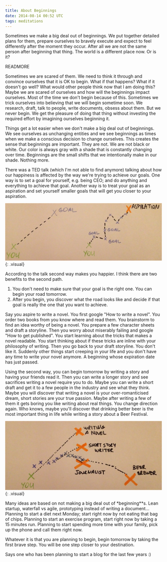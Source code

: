 ```yaml
---
title: About Beginnings
date: 2014-08-14 00:52 UTC
tags: meditations
---
```


Sometimes we make a big deal out of beginnings. We put together detailed plans for them, prepare ourselves to bravely execute and expect to feel differently after the moment they occur. After all we are not the same person after beginning that thing. The world is a different place now. Or is it?

READMORE

Sometimes we are scared of them. We need to think it through and convince ourselves that it is OK to begin. What if that happens? What if it doesn't go well? What would other people think now that I am doing this? Maybe we are scared of ourselves and how will the beginnings impact ourselves. Most of the time we don't begin because of this. Sometimes we trick ourselves into believing that we will begin sometime soon. We research, draft, talk to people, write documents, obsess about them. But we never begin. We get the pleasure of doing that thing without investing the required effort by imagining ourselves beginning it.

Things get a lot easier when we don't make a big deal out of beginnings. We see ourselves as unchanging entities and we see beginnings as times when we make a conscious decision to change ourselves. This creates the sense that beginnings are important. They are not. We are not black or white. Our color is always gray with a shade that is constantly changing over time. Beginnings are the small shifts that we intentionally make in our shade. Nothing more.

There was a TED talk (which I'm not able to find anymore) talking about how our happiness is affected by the way we're trying to achieve our goals. One way is to set a goal for yourself, e.g. being CEO; and do anything and everything to achieve that goal. Another way is to treat your goal as an aspiration and set yourself smaller goals that will get you closer to your aspiration.

![Different Paths](2014-08-14-about-beginnings/different_paths.jpg){: .visual}

According to the talk second way makes you happier. I think there are two benefits to the second path.

1. You don't need to make sure that your goal is the right one. You can begin your road tomorrow.
2. After you begin, you discover what the road looks like and decide if that goal is really the one that you want to achieve.

Say you aspire to write a novel. You first google "How to write a novel". You order two books from you know where and read them. You brainstorm to find an idea worthy of being a novel. You prepare a few character sheets and draft a storyline. Then you worry about miserably failing and google "How to get published". You start learning about the tricks that makes a novel readable. You start thinking about if these tricks are inline with your philosophy of writing. Then you go back to your draft storyline. You don't like it. Suddenly other things start creeping in your life and you don't have any time to write your novel anymore. A beginning whose expiration date has just passed.

Using the second way, you can begin tomorrow by writing a story and having your friends read it. Then you can write a longer story and see sacrifices writing a novel require you to do. Maybe you can write a short draft and get it to a few people in the industry and see what they think. Maybe you will discover that writing a novel is your over-romanticised dream, short stories are your true passion. Maybe after writing a few of them it gets boring you like writing about real things. You change direction again. Who knows, maybe you'll discover that drinking better beer is the most important thing in life while writing a story about a Beer Festival.

![Moving Path](2014-08-14-about-beginnings/moving_goal.jpg){: .visual}

Many ideas are based on not making a big deal out of *beginning**s. Lean startup, waterfall vs agile, prototyping instead of writing a document... Planning to start a diet next Monday; start right now by not eating that bag of chips. Planning to start an exercise program, start right now by taking a 15 minutes run. Planning to start spending more time with your family, pick up the phone and call them right now.

Whatever it is that you are planning to begin, begin tomorrow by taking the first brave step. You will be one step closer to your destination.

Says one who has been planning to start a blog for the last few years :)
